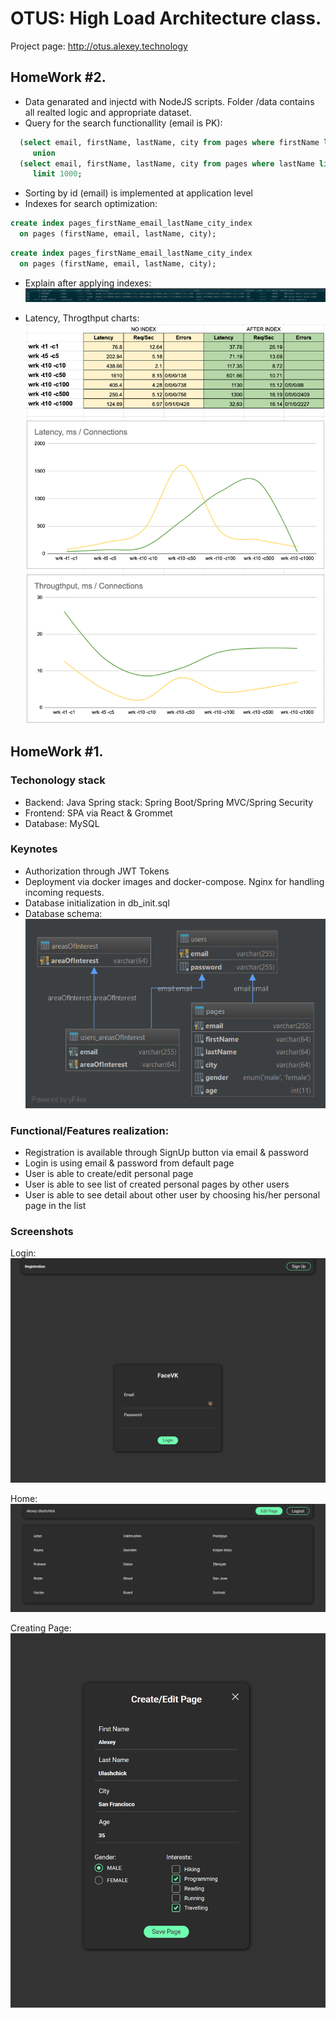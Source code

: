 # OTUS: High Load Architecture class.
Project page: <a href="http://otus.alexey.technology" target="_blank">http://otus.alexey.technology</a>

## HomeWork #2.
- Data genarated and injectd with NodeJS scripts. Folder /data contains all realted logic and appropriate dataset.
- Query for the search functionallity (email is PK):
```sql
  (select email, firstName, lastName, city from pages where firstName like ? limit 1000)
     union
  (select email, firstName, lastName, city from pages where lastName like ? limit 1000)
     limit 1000;
```
- Sorting by id (email) is implemented at application level
- Indexes for search optimization:
```sql
create index pages_firstName_email_lastName_city_index
  on pages (firstName, email, lastName, city);
```
```sql
create index pages_firstName_email_lastName_city_index
  on pages (firstName, email, lastName, city);
```
- Explain after applying indexes:
![explain](https://raw.githubusercontent.com/alexey-ulashchick/otus-architect/master/doc/explain.png)

- Latency, Throgthput charts:
![performance-charts](https://raw.githubusercontent.com/alexey-ulashchick/otus-architect/master/doc/performance-charts.png)

## HomeWork #1.
### Techonology stack
- Backend: Java Spring stack: Spring Boot/Spring MVC/Spring Security
- Frontend: SPA via React & Grommet
- Database: MySQL

### Keynotes
- Authorization through JWT Tokens
- Deployment via docker images and docker-compose. Nginx for handling incoming requests.
- Database initialization in db_init.sql
- Database schema:
![Database Schema](https://raw.githubusercontent.com/alexey-ulashchick/otus-architect/master/doc/data-diagram.png)

### Functional/Features realization:
- Registration is available through SignUp button via email & password
- Login is using email & password from default page
- User is able to create/edit personal page
- User is able to see list of created personal pages by other users
- User is able to see detail about other user by choosing his/her personal page in the list

### Screenshots
Login:
![login](https://raw.githubusercontent.com/alexey-ulashchick/otus-architect/master/doc/login.png)

Home:
![home](https://raw.githubusercontent.com/alexey-ulashchick/otus-architect/master/doc/home-page.png)

Creating Page:
![page-edit](https://raw.githubusercontent.com/alexey-ulashchick/otus-architect/master/doc/page-edit.png)



